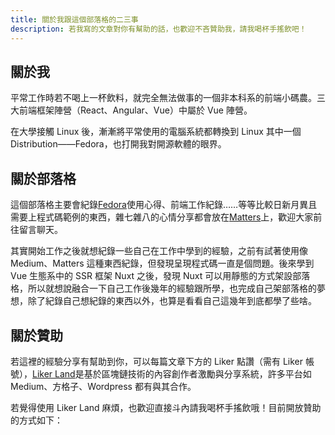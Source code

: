 ```yaml
---
title: 關於我跟這個部落格的二三事
description: 若我寫的文章對你有幫助的話，也歡迎不吝贊助我，請我喝杯手搖飲吧！
---
```


## 關於我

平常工作時若不喝上一杯飲料，就完全無法做事的一個非本科系的前端小碼農。三大前端框架陣營（React、Angular、Vue）中屬於 Vue 陣營。

在大學接觸 Linux 後，漸漸將平常使用的電腦系統都轉換到 Linux 其中一個 Distribution——Fedora，也打開我對開源軟體的眼界。

## 關於部落格

這個部落格主要會紀錄[Fedora](https://getfedora.org/)使用心得、前端工作紀錄……等等比較日新月異且需要上程式碼範例的東西，雜七雜八的心情分享都會放在[Matters](https://matters.news/@chaoshuang)上，歡迎大家前往留言聊天。

其實開始工作之後就想紀錄一些自己在工作中學到的經驗，之前有試著使用像 Medium、Matters 這種東西紀錄，但發現呈現程式碼一直是個問題。後來學到 Vue 生態系中的 SSR 框架 Nuxt 之後，發現 Nuxt 可以用靜態的方式架設部落格，所以就想說融合一下自己工作後幾年的經驗跟所學，也完成自己架部落格的夢想，除了紀錄自己想紀錄的東西以外，也算是看看自己這幾年到底都學了些啥。

## 關於贊助

若這裡的經驗分享有幫助到你，可以每篇文章下方的 Liker 點讚（需有 Liker 帳號），[Liker Land](https://docs.like.co/v/zh/user-guide/liker-id/register)是基於區塊鏈技術的內容創作者激勵與分享系統，許多平台如 Medium、方格子、Wordpress 都有與其合作。

若覺得使用 Liker Land 麻煩，也歡迎直接斗內請我喝杯手搖飲哦！目前開放贊助的方式如下：

<global-donations></global-donations>
